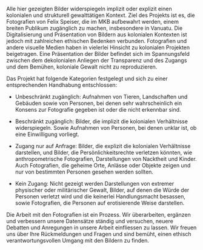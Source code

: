 Alle hier gezeigten Bilder widerspiegeln implizit oder explizit einen kolonialen und strukturell gewalttätigen Kontext. Ziel des Projekts ist es, die Fotografien von Felix Speiser, die im MKB aufbewahrt werden, einem breiten Publikum zugänglich zu machen, insbesondere in Vanuatu. Die Digitalisierung und Präsentation von Bildern aus kolonialen Kontexten ist jedoch mit zahlreichen ethischen Bedenken verbunden. Fotografien und andere visuelle Medien haben in vielerlei Hinsicht zu kolonialen Projekten beigetragen. Eine Präsentation der Bilder befindet sich im Spannungsfeld zwischen dem dekolonialen Anliegen der Transparenz und des Zugangs und dem Bemühen, koloniale Gewalt nicht zu reproduzieren.

Das Projekt hat folgende Kategorien festgelegt und sich zu einer entsprechenden Handhabung entschlossen:

- Unbeschränkt zugänglich: Aufnahmen von Tieren, Landschaften und Gebäuden sowie von Personen, bei denen sehr wahrscheinlich ein Konsens zur Fotografie gegeben ist oder die nicht erkennbar sind.

- Beschränkt zugänglich: Bilder, die implizit die kolonialen Verhältnisse widerspiegeln. Sowie Aufnahmen von Personen, bei denen unklar ist, ob eine Einwilligung vorliegt.

- Zugang nur auf Anfrage: Bilder, die explizit die kolonialen Verhältnisse darstellen, und Bilder, die Persönlichkeitsrechte verletzen könnten, wie anthropometrische Fotografien, Darstellungen von Nacktheit und Kinder. Auch Fotografien, die geheime Orte, Anlässe oder Objekte zeigen und nur von bestimmten Personen gesehen werden sollten.

- Kein Zugang: Nicht gezeigt werden Darstellungen von extremer physischer oder militärischer Gewalt, Bilder, auf denen die Würde der Personen verletzt wird und die keinerlei Handlungsmacht besassen, sowie Fotografien, die Personen auf erotisierende Weise darstellen.

Die Arbeit mit den Fotografien ist ein Prozess. Wir überarbeiten, ergänzen und verbessern unsere Datensätze ständig und versuchen, neuere Debatten und Anregungen in unsere Arbeit einfliessen zu lassen. Wir freuen uns über Ihre Rückmeldungen und Fragen und sind bemüht, einen ethisch verantwortungsvollen Umgang mit den Bildern zu finden.
